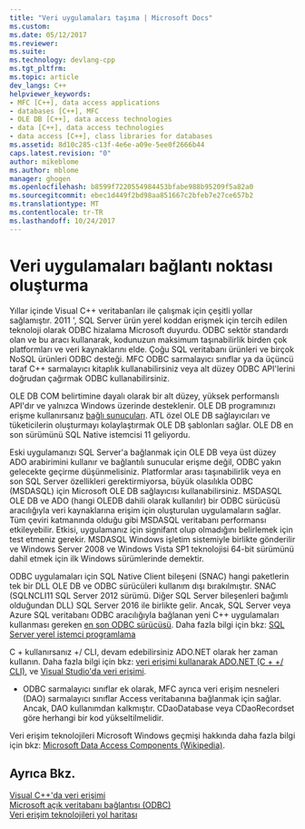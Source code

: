```yaml
---
title: "Veri uygulamaları taşıma | Microsoft Docs"
ms.custom: 
ms.date: 05/12/2017
ms.reviewer: 
ms.suite: 
ms.technology: devlang-cpp
ms.tgt_pltfrm: 
ms.topic: article
dev_langs: C++
helpviewer_keywords:
- MFC [C++], data access applications
- databases [C++], MFC
- OLE DB [C++], data access technologies
- data [C++], data access technologies
- data access [C++], class libraries for databases
ms.assetid: 8d10c285-c13f-4e6e-a09e-5ee0f2666b44
caps.latest.revision: "0"
author: mikeblome
ms.author: mblome
manager: ghogen
ms.openlocfilehash: b8599f7220554984453bfabe988b95209f5a82a0
ms.sourcegitcommit: ebec1d449f2bd98aa851667c2bfeb7e27ce657b2
ms.translationtype: MT
ms.contentlocale: tr-TR
ms.lasthandoff: 10/24/2017
---
```

# <a name="porting-data-applications"></a>Veri uygulamaları bağlantı noktası oluşturma
Yıllar içinde Visual C++ veritabanları ile çalışmak için çeşitli yollar sağlamıştır. 2011 ', SQL Server ürün yerel koddan erişmek için tercih edilen teknoloji olarak ODBC hizalama Microsoft duyurdu. ODBC sektör standardı olan ve bu aracı kullanarak, kodunuzun maksimum taşınabilirlik birden çok platformları ve veri kaynaklarını elde. Çoğu SQL veritabanı ürünleri ve birçok NoSQL ürünleri ODBC desteği. MFC ODBC sarmalayıcı sınıflar ya da üçüncü taraf C++ sarmalayıcı kitaplık kullanabilirsiniz veya alt düzey ODBC API'lerini doğrudan çağırmak ODBC kullanabilirsiniz. 

OLE DB COM belirtimine dayalı olarak bir alt düzey, yüksek performanslı API'dır ve yalnızca Windows üzerinde desteklenir. OLE DB programınızı erişme kullanırsanız [bağlı sunucuları](https://msdn.microsoft.com/library/ms188279.aspx). ATL özel OLE DB sağlayıcıları ve tüketicilerin oluşturmayı kolaylaştırmak OLE DB şablonları sağlar. OLE DB en son sürümünü SQL Native istemcisi 11 geliyordu.  

Eski uygulamanızı SQL Server'a bağlanmak için OLE DB veya üst düzey ADO arabirimini kullanır ve bağlantılı sunucular erişme değil, ODBC yakın gelecekte geçirme düşünmelisiniz. Platformlar arası taşınabilirlik veya en son SQL Server özellikleri gerektirmiyorsa, büyük olasılıkla ODBC (MSDASQL) için Microsoft OLE DB sağlayıcısı kullanabilirsiniz.  MSDASQL OLE DB ve ADO (hangi OLEDB dahili olarak kullanılır) bir ODBC sürücüsü aracılığıyla veri kaynaklarına erişim için oluşturulan uygulamaların sağlar. Tüm çeviri katmanında olduğu gibi MSDASQL veritabanı performansı etkileyebilir. Etkisi, uygulamanız için signifant olup olmadığını belirlemek için test etmeniz gerekir. MSDASQL Windows işletim sistemiyle birlikte gönderilir ve Windows Server 2008 ve Windows Vista SP1 teknolojisi 64-bit sürümünü dahil etmek için ilk Windows sürümlerinde demektir.

ODBC uygulamaları için SQL Native Client bileşeni (SNAC) hangi paketlerin tek bir DLL OLE DB ve ODBC sürücüleri kullanım dışı bırakılmıştır. SNAC (SQLNCLI11 SQL Server 2012 sürümü. Diğer SQL Server bileşenleri bağımlı olduğundan DLL) SQL Server 2016 ile birlikte gelir. Ancak, SQL Server veya Azure SQL veritabanı ODBC aracılığıyla bağlanan yeni C++ uygulamaları kullanması gereken [en son ODBC sürücüsü](https://docs.microsoft.com/en-us/sql/connect/odbc/download-odbc-driver-for-sql-server). Daha fazla bilgi için bkz: [SQL Server yerel istemci programlama](https://msdn.microsoft.com/en-us/library/ms130892.aspx)

C + kullanırsanız +/ CLI, devam edebilirsiniz ADO.NET olarak her zaman kullanın. Daha fazla bilgi için bkz: [veri erişimi kullanarak ADO.NET (C + +/ CLI)](../dotnet/data-access-using-adonet-cpp-cli.md), ve [Visual Studio'da veri erişimi](/visualstudio/data-tools/accessing-data-in-visual-studio).  
  
-   ODBC sarmalayıcı sınıflar ek olarak, MFC ayrıca veri erişim nesneleri (DAO) sarmalayıcı sınıflar Access veritabanına bağlanmak için sağlar.  Ancak, DAO kullanımdan kalkmıştır. CDaoDatabase veya CDaoRecordset göre herhangi bir kod yükseltilmelidir. 

Veri erişim teknolojileri Microsoft Windows geçmişi hakkında daha fazla bilgi için bkz: [Microsoft Data Access Components (Wikipedia)](https://en.wikipedia.org/wiki/Microsoft_Data_Access_Components).  

## <a name="see-also"></a>Ayrıca Bkz.  
 [Visual C++'da veri erişimi](../data/data-access-in-cpp.md)  
 [Microsoft açık veritabanı bağlantısı (ODBC)](https://docs.microsoft.com/sql/odbc/microsoft-open-database-connectivity-odbc)  
 [Veri erişim teknolojileri yol haritası](https://msdn.microsoft.com/en-us/library/ms810810.aspx)  
